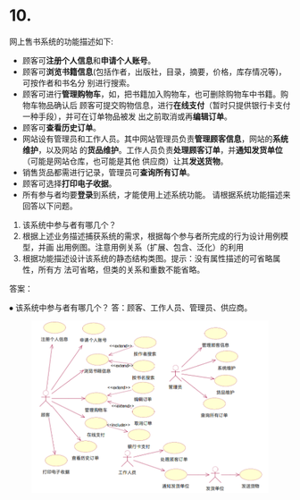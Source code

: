 # 10.

网上售书系统的功能描述如下:

* 顾客可**注册个人信息**和**申请个人账号**。&#x20;
* 顾客可**浏览书籍信息**(包括作者，出版社，目录，摘要，价格，库存情况等)，可按作者和书名分 别进行搜索。&#x20;
* 顾客可进行**管理购物车**，如，把书籍加入购物车，也可删除购物车中书籍。购物车物品确认后 顾客可提交购物信息，进行**在线支付**（暂时只提供银行卡支付一种手段），并可在订单物品被发 出之前取消或再**编辑订单**。&#x20;
* 顾客可**查看历史订单**。&#x20;
* 网站设有管理员和工作人员。其中网站管理员负责**管理顾客信息**，网站的**系统维护**，以及网站 的**货品维护**。工作人员负责**处理顾客订单**，并**通知发货单位**（可能是网站仓库，也可能是其他 供应商）让其**发送货物**。&#x20;
* 销售货品都需进行记录，管理员可**查询所有订单**。&#x20;
* 顾客可选择**打印电子收据**。&#x20;
* 所有参与者均要**登录**到系统，才能使用上述系统功能。 请根据系统功能描述来回答以下问题。&#x20;

1. 该系统中参与者有哪几个？&#x20;
2. 根据上述业务描述捕获系统的需求，根据每个参与者所完成的行为设计用例模型，并画 出用例图。注意用例关系（扩展、包含、泛化）的利用&#x20;
3. 根据功能描述设计该系统的静态结构类图。提示：没有属性描述的可省略属性，所有方 法可省略，但类的关系和重数不能省略。

答案：

⦁ 该系统中参与者有哪几个？ 答：顾客、工作人员、管理员、供应商。

<figure><img src="../.gitbook/assets/image (9).png" alt=""><figcaption></figcaption></figure>
